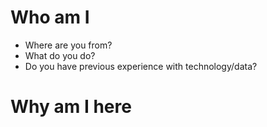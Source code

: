# Who am I

* Where are you from?
* What do you do?
* Do you have previous experience with technology/data?

# Why am I here



